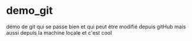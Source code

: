 # demo_git
démo de git qui se passe bien et qui peut être modifié depuis gitHub
mais aussi depuis la machine locale  et c'est cool


